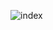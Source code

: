 ![index](https://user-images.githubusercontent.com/88919177/141831677-28c022fa-c2ee-4da7-a85c-70edbb054128.gif)
